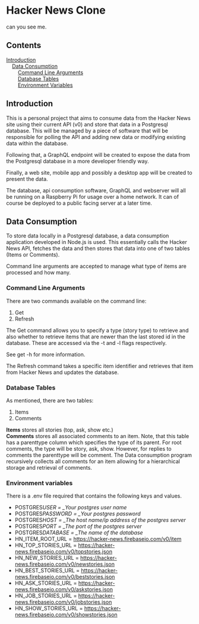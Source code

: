 # Hacker News Clone

can you see me.

## Contents

[Introduction](#Introduction)  
&nbsp;&nbsp;&nbsp;&nbsp;[Data Consumption](#Data-Consumption)  
&nbsp;&nbsp;&nbsp;&nbsp;&nbsp;&nbsp;&nbsp;&nbsp;[Command Line Arguments](#Command-Line-Arguments)  
&nbsp;&nbsp;&nbsp;&nbsp;&nbsp;&nbsp;&nbsp;&nbsp;[Database Tables](#Database-Tables)  
&nbsp;&nbsp;&nbsp;&nbsp;&nbsp;&nbsp;&nbsp;&nbsp;[Environment Variables](#Environment-variables)

## Introduction

This is a personal project that aims to consume data from the Hacker News site using their current API (v0) and store that data in a Postgresql database. This will be managed by a piece of software that will be responsible for polling the API and adding new data or modifying existing data within the database.

Following that, a GraphQL endpoint will be created to expose the data from the Postgresql database in a more developer friendly way.

Finally, a web site, mobile app and possibly a desktop app will be created to present the data.

The database, api consumption software, GraphQL and webserver will all be running on a Raspberry Pi for usage over a home network. It can of course be deployed to a public facing server at a later time.

## Data Consumption

To store data locally in a Postgresql database, a data consumption application developed in Node.js is used. This essentially calls the Hacker News API, fetches the data and then stores that data into one of two tables (Items or Comments).

Command line arguments are accepted to manage what type of items are processed and how many.

### Command Line Arguments

There are two commands available on the command line:

1. Get
2. Refresh

The Get command allows you to specify a type (story type) to retrieve and also whether to retrieve items that are newer than the last stored id in the database. These are accessed via the -t and -l flags respectively.

See get -h for more information.

The Refresh command takes a specific item identifier and retrieves that item from Hacker News and updates the database.

### Database Tables

As mentioned, there are two tables:

1. Items
2. Comments

**Items** stores all stories (top, ask, show etc.)  
**Comments** stores all associated comments to an item. Note, that this table has a parenttype column which specifies the type of its parent. For root comments, the type will be story, ask, show. However, for replies to comments the parenttype will be comment. The Data consumption program recursively collects all comments for an item allowing for a hierarchical storage and retrieval of comments.

### Environment variables

There is a .env file required that contains the following keys and values.

- POSTGRES*USER = \_Your postgres user name*
- POSTGRES*PASSWORD = \_Your postgres password*
- POSTGRES*HOST = \_The host name/ip address of the postgres server*
- POSTGRES*PORT = \_The port of the postgres server*
- POSTGRES*DATABASE = \_The name of the database*
- HN_ITEM_ROOT_URL = https://hacker-news.firebaseio.com/v0/item
- HN_TOP_STORIES_URL = https://hacker-news.firebaseio.com/v0/topstories.json
- HN_NEW_STORIES_URL = https://hacker-news.firebaseio.com/v0/newstories.json
- HN_BEST_STORIES_URL = https://hacker-news.firebaseio.com/v0/beststories.json
- HN_ASK_STORIES_URL = https://hacker-news.firebaseio.com/v0/askstories.json
- HN_JOB_STORIES_URL = https://hacker-news.firebaseio.com/v0/jobstories.json
- HN_SHOW_STORIES_URL = https://hacker-news.firebaseio.com/v0/showstories.json
